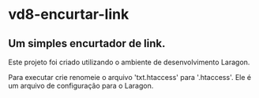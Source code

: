 # vd8-encurtar-link
Um simples encurtador de link.
---
Este projeto foi criado utilizando o ambiente de desenvolvimento Laragon.

Para executar crie renomeie o arquivo 'txt.htaccess' para '.htaccess'. Ele é um arquivo de configuração para o Laragon.
